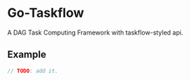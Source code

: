 # Go-Taskflow
A DAG Task Computing Framework with taskflow-styled api.

## Example
```go
// TODO: add it.
```